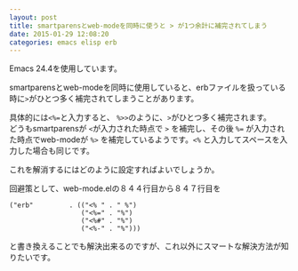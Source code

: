 ```yaml
---
layout: post
title: smartparensとweb-modeを同時に使うと > が1つ余計に補完されてしまう
date: 2015-01-29 12:08:20
categories: emacs elisp erb
---
```

<p>Emacs 24.4を使用しています。</p>

<p>smartparensとweb-modeを同時に使用していると、erbファイルを扱っている時に<code>&gt;</code>がひとつ多く補完されてしまうことがあります。</p>

<p>具体的には<code>&lt;%=</code>と入力すると、 <code>%&gt;&gt;</code>のように、<code>&gt;</code>がひとつ多く補完されます。<br>
どうもsmartparensが <code>&lt;</code>が入力された時点で <code>&gt;</code> を補完し、その後 <code>%=</code> が入力された時点でweb-modeが <code>%&gt;</code> を補完しているようです。<code>&lt;%</code> と入力してスペースを入力した場合も同じです。</p>

<p>これを解消するにはどのように設定すればよいでしょうか。</p>

<p>回避策として、web-mode.elの８４４行目から８４７行目を</p>

<pre><code>("erb"         . (("&lt;% " . " %")
                  ("&lt;%=" . "%")
                  ("&lt;%#" . "%")
                  ("&lt;%-" . "%")))
</code></pre>

<p>と書き換えることでも解決出来るのですが、これ以外にスマートな解決方法が知りたいです。</p>
